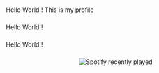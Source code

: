 <br clear="both">

<p align="left">Hello World!! This is my profile</p>

###

<p align="left">Hello World!!</p>

###

<p align="left">Hello World!!</p>

###

<div align="center">
  <img src="https://spotify-recently-played-readme.vercel.app/api?count=5" alt="Spotify recently played"  />
</div>

###
